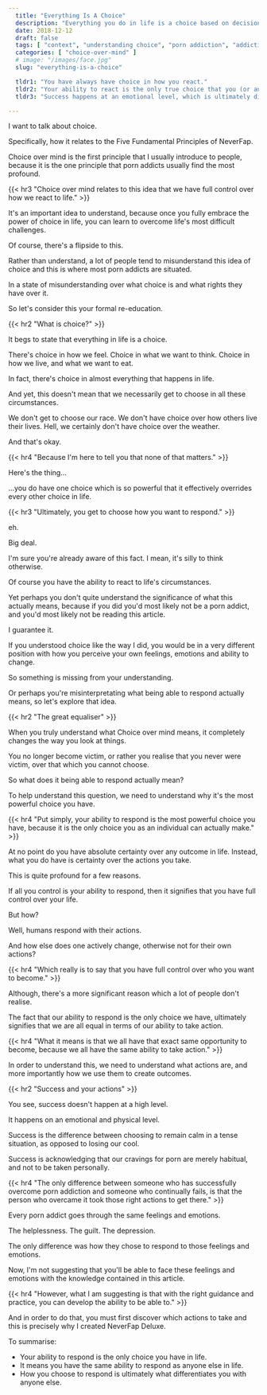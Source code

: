 ```yaml
---
  title: "Everything Is A Choice"
  description: "Everything you do in life is a choice based on decision. Understanding how to exercise this choice is an important part of overcoming porn addiction."
  date: 2018-12-12
  draft: false
  tags: [ "context", "understanding choice", "porn addiction", "addiction", "awareness", "nofap", "neverfap", "neverfap deluxe" ]
  categories: [ "choice-over-mind" ]
  # image: "/images/face.jpg"
  slug: "everything-is-a-choice"

  tldr1: "You have always have choice in how you react."
  tldr2: "Your ability to react is the only true choice that you (or anyone else) has."
  tldr3: "Success happens at an emotional level, which is ultimately dictated by how we react."

---
```


I want to talk about choice.

Specifically, how it relates to the Five Fundamental Principles of NeverFap.

Choice over mind is the first principle that I usually introduce to people, because it is the one principle that porn addicts usually find the most profound.


{{< hr3 "Choice over mind relates to this idea that we have full control over how we react to life." >}}


It's an important idea to understand, because once you fully embrace the power of choice in life, you can learn to overcome life's most difficult challenges.

Of course, there's a flipside to this. 

Rather than understand, a lot of people tend to misunderstand this idea of choice and this is where most porn addicts are situated. 

In a state of misunderstanding over what choice is and what rights they have over it.

So let's consider this your formal re-education.


{{< hr2 "What is choice?" >}}


It begs to state that everything in life is a choice.

There's choice in how we feel. Choice in what we want to think. Choice in how we live, and what we want to eat. 

In fact, there's choice in almost everything that happens in life.

And yet, this doesn't mean that we necessarily get to choose in all these circumstances. 

We don't get to choose our race. We don't have choice over how others live their lives. Hell, we certainly don't have choice over the weather. 

And that's okay.


{{< hr4 "Because I'm here to tell you that none of that matters." >}}


Here's the thing... 

...you do have one choice which is so powerful that it effectively overrides every other choice in life.


{{< hr3 "Ultimately, you get to choose how you want to respond." >}}


eh.

Big deal.

I'm sure you're already aware of this fact. I mean, it's silly to think otherwise.

Of course you have the ability to react to life's circumstances.

Yet perhaps you don't quite understand the significance of what this actually means, because if you did you'd most likely not be a porn addict, and you'd most likely not be reading this article.

I guarantee it.

If you understood choice like the way I did, you would be in a very different position with how you perceive your own feelings, emotions and ability to change.

So something is missing from your understanding. 

Or perhaps you're misinterpretating what being able to respond actually means, so let's explore that idea.


{{< hr2 "The great equaliser" >}}


When you truly understand what Choice over mind means, it completely changes the way you look at things. 

You no longer become victim, or rather you realise that you never were victim, over that which you cannot choose.

So what does it being able to respond actually mean?

To help understand this question, we need to understand why it's the most powerful choice you have.


{{< hr4 "Put simply, your ability to respond is the most powerful choice you have, because it is the only choice you as an individual can actually make." >}}


At no point do you have absolute certainty over any outcome in life. Instead, what you do have is certainty over the actions you take.

This is quite profound for a few reasons. 

If all you control is your ability to respond, then it signifies that you have full control over your life.

But how? 

Well, humans respond with their actions. 

And how else does one actively change, otherwise not for their own actions? 


{{< hr4 "Which really is to say that you have full control over who you want to become." >}}


Although, there's a more significant reason which a lot of people don't realise. 

The fact that our ability to respond is the only choice we have, ultimately signifies that we are all equal in terms of our ability to take action.


{{< hr4 "What it means is that we all have that exact same opportunity to become, because we all have the same ability to take action." >}}


In order to understand this, we need to understand what actions are, and more importantly how we use them to create outcomes.


{{< hr2 "Success and your actions" >}}


You see, success doesn't happen at a high level.

It happens on an emotional and physical level. 

Success is the difference between choosing to remain calm in a tense situation, as opposed to losing our cool. 

Success is acknowledging that our cravings for porn are merely habitual, and not to be taken personally. 


{{< hr4 "The only difference between someone who has successfully overcome porn addiction and someone who continually fails, is that the person who overcame it took those right actions to get there." >}}


Every porn addict goes through the same feelings and emotions. 

The helplessness. The guilt. The depression.

The only difference was how they chose to respond to those feelings and emotions. 

Now, I'm not suggesting that you'll be able to face these feelings and emotions with the knowledge contained in this article.


{{< hr4 "However, what I am suggesting is that with the right guidance and practice, you can develop the ability to be able to." >}}


And in order to do that, you must first discover which actions to take and this is precisely why I created NeverFap Deluxe.

To summarise:

- Your ability to respond is the only choice you have in life. 
- It means you have the same ability to respond as anyone else in life.
- How you choose to respond is ultimately what differentiates you with anyone else.


